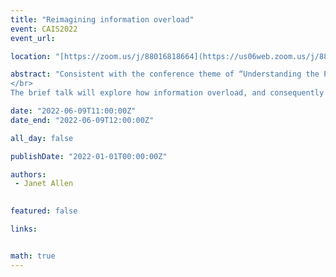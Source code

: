 ```yaml
---
title: "Reimagining information overload"
event: CAIS2022
event_url: 

location: "[https://zoom.us/j/88016818664](https://us06web.zoom.us/j/88016818664?wd=bWlEMk1oZ3FyWTVFNXZISUh4dlZJdz09)"

abstract: "Consistent with the conference theme of “Understanding the Past and Building the Future,” the COVID-19 pandemic offers a lens for reimagining the discipline’s conceptual understanding of information overload. Usually framed as a psychological, cognitive, or emotional phenomenon, research emphasizes individual coping strategies, information seeking, decision-making, and productivity (Bawden and Robinson 2009, 183-5; Eppler and Mengis 2004, 330-4; Savolainen 2007, 614-5). However, greater attention could be given to the social and relational aspects of information overload. Emerging research is starting to address these effects specific to undergraduates’ experience of overload throughout the ongoing COVID-19 pandemic (Cao et al. 2020, 3; Chang et al. 2020, 2-3; Händel et al. 2020, 8; Lui et al. 2021, 2-5). Using results from a recent survey of undergraduates at Western University, the proposed lightning talk will present potential directions for exploring the social and relational elements of pandemic-related overload.
</br>
The brief talk will explore how information overload, and consequently the strategies we use to mitigate it, may impact socially constructed perceptions of self, others, and our relative safety in the world (Chatman 1996, 203-4; McKenzie 2003, 20-21, 37). Interpreting the ever-changing glut of information will necessarily impact how we navigate COVID-19-related risks, policies, and information sharing within our relationships with others as well as with our social, cultural, and political bodies and institutions. Relational dynamics such as trust, authority, affinity, belonging, and respect will be explored. While public health policy has dictated some limits regarding in-person social interactions with others throughout the pandemic, the effect of COVID-19-related information sharing on the quality of those interactions is an exciting area for expanding the LIS discourse regarding information overload."

date: "2022-06-09T11:00:00Z"
date_end: "2022-06-09T12:00:00Z"

all_day: false

publishDate: "2022-01-01T00:00:00Z"

authors:
 - Janet Allen
 

featured: false

links:


math: true
---
```


